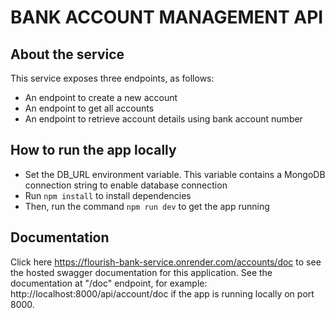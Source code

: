 # BANK ACCOUNT MANAGEMENT API

## About the service

This service exposes three endpoints, as follows:

- An endpoint to create a new account
- An endpoint to get all accounts
- An endpoint to retrieve account details using bank account number

## How to run the app locally
- Set the DB_URL environment variable. This variable contains a MongoDB connection string to enable database connection
- Run  ```npm install```  to install dependencies
- Then, run the command  ```npm run dev```  to get the app running

## Documentation
Click here https://flourish-bank-service.onrender.com/accounts/doc to see the hosted swagger documentation for this application.
See the documentation at "/doc" endpoint, for example: http://localhost:8000/api/account/doc if the app is running locally on port 8000.
